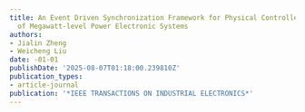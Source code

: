 ```yaml
---
title: An Event Driven Synchronization Framework for Physical Controller Co-Simulation
  of Megawatt-level Power Electronic Systems
authors:
- Jialin Zheng
- Weicheng Liu
date: -01-01
publishDate: '2025-08-07T01:18:00.239810Z'
publication_types:
- article-journal
publication: '*IEEE TRANSACTIONS ON INDUSTRIAL ELECTRONICS*'
---
```

